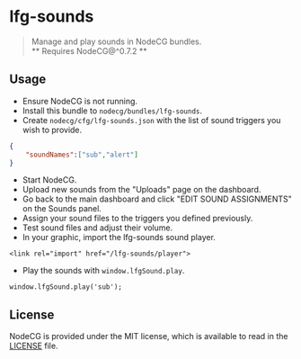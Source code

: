 # lfg-sounds
> Manage and play sounds in NodeCG bundles.  
** Requires NodeCG@^0.7.2 **

## Usage

- Ensure NodeCG is not running.
- Install this bundle to `nodecg/bundles/lfg-sounds`.
- Create `nodecg/cfg/lfg-sounds.json` with the list of sound triggers you wish to provide.
```json
{
	"soundNames":["sub","alert"]
}
```
- Start NodeCG.
- Upload new sounds from the "Uploads" page on the dashboard.
- Go back to the main dashboard and click "EDIT SOUND ASSIGNMENTS" on the Sounds panel.
- Assign your sound files to the triggers you defined previously.
- Test sound files and adjust their volume.
- In your graphic, import the lfg-sounds sound player.
```
<link rel="import" href="/lfg-sounds/player">
```
- Play the sounds with `window.lfgSound.play`.
```
window.lfgSound.play('sub');
```

## License
NodeCG is provided under the MIT license, which is available to read in the 
[LICENSE](https://github.com/supportclass/lfg-sounds/blob/master/LICENSE) file.
